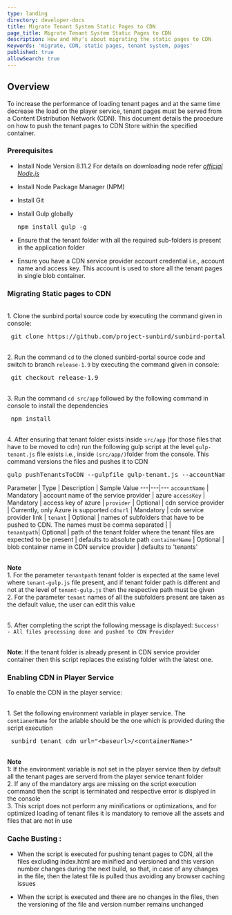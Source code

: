 ```yaml
---
type: landing
directory: developer-docs
title: Migrate Tenant System Static Pages to CDN 
page_title: Migrate Tenant System Static Pages to CDN 
description: How and Why's about migrating the static pages to CDN
Keywords: 'migrate, CDN, static pages, tenant system, pages'
published: true
allowSearch: true
---
```

## Overview

To increase the performance of loading tenant pages and at the same time decrease the load on the player service, tenant pages must be served from a Content Distribution Network (CDN). This document details the procedure on how to push the tenant pages to CDN Store within the specified container. 

### Prerequisites
 
 * Install Node Version 8.11.2
   For details on downloading node refer <i><a href="https://nodejs.org/en/download/">official Node.js</a></i>
 
 * Install Node Package Manager (NPM)

 * Install Git 

 * Install Gulp globally

      <pre>npm install gulp -g </pre> 
 
 * Ensure that the tenant folder with all the required sub-folders is present in the application folder

 * Ensure you have a CDN service provider account credential i.e., account name and access key. This account is used to store all the tenant pages in single blob container.

### Migrating Static pages to CDN

<br> 1. Clone the sunbird portal source code by executing the command given in console:

<pre> git clone https://github.com/project-sunbird/sunbird-portal.git </pre>

<br>2. Run the command `cd` to the cloned sunbird-portal source code and switch to branch `release-1.9` by executing the command given in console:

<pre> git checkout release-1.9 </pre>

<br>3. Run the command `cd src/app` followed by the following command in console to install the dependencies

<pre> npm install </pre>

<br>4. After ensuring that tenant folder exists inside `src/app` (for those files that have to be moved to cdn) run the following gulp script at the level `gulp-tenant.js` file exists i.e., inside `(src/app/)`folder from the console. This command versions the files and pushes it to CDN

<pre>
gulp pushTenantsToCDN --gulpfile gulp-tenant.js --accountName="" --accessKey="" --provider="" --cdnurl="" --tenant="" --tenantpath="" --containerName=""
</pre>

Parameter | Type | Description | Sample Value
---|---|---
`accountName` | Mandatory | account name of the service provider | azure
`accessKey`   | Mandatory | access key of azure |
`provider`   | Optional | cdn service provider | Currently, only Azure is supported
`cdnurl` | Mandatory  | cdn service provider link | 
`tenant` | Optional | names of subfolders that have to be pushed to CDN. The names must be comma separated |   |  
`tenantpath`| Optional | path of the tenant folder where the tenant files are expected to be present | defaults to absolute path 
`containerName` | Optional | blob container name in CDN service provider | defaults to 'tenants'
 
<br>**Note**<br>1. For the parameter `tenantpath` tenant folder is expected at the same level where `tenant-gulp.js` file present, and if tenant folder path is different and not at the level of `tenant-gulp.js` then the respective path must be given
<br>2. For the parameter `tenant` names of all the subfolders present are taken as the default value, the user can edit this value 

<br>5. After completing the script the following message is displayed:
`Success! - All files processing done and pushed to CDN Provider`

<br>**Note**: If the tenant folder is already present in CDN service provider container then this script replaces the existing folder with the latest one.

### Enabling CDN in Player Service

To enable the CDN in the player service:

<br>1. Set the following environment variable in player service. The `contianerName` for the ariable should be the one which is provided during the script execution
<pre> sunbird_tenant_cdn_url="&#x3C;baseurl&#x3E;/&#x3C;containerName&#x3E;" </pre>

<br>**Note**<br>1: If the environment variable is not set in the player service then by default all the tenant pages are serverd from the player service tenant folder
<br>2. If any of the mandatory args are missing on the script execution command then the script is terminated and respective error is displyed in the console
<br>3. This script does not perform any minifications or optimizations, and for optimized loading of tenant files it is mandatory to remove all the assets and files that are not in use

### Cache Busting : 

* When the script is executed for pushing tenant pages to CDN, all the files excluding index.html are minified and versioned and this version number changes during the next build, so that, in case of any changes in the file, then the latest file is pulled thus avoiding any browser caching issues

* When the script is executed and there are no changes in the files, then the versioning of the file and version number remains unchanged

